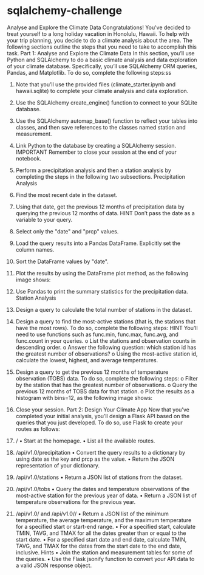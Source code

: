 # sqlalchemy-challenge
 Analyse and Explore the Climate Data
Congratulations! You've decided to treat yourself to a long holiday vacation in Honolulu, Hawaii. To help with your trip planning, you decide to do a climate analysis about the area. The following sections outline the steps that you need to take to accomplish this task.
Part 1: Analyse and Explore the Climate Data
In this section, you’ll use Python and SQLAlchemy to do a basic climate analysis and data exploration of your climate database. Specifically, you’ll use SQLAlchemy ORM queries, Pandas, and Matplotlib. To do so, complete the following steps:ss
1.	Note that you’ll use the provided files (climate_starter.ipynb and hawaii.sqlite) to complete your climate analysis and data exploration.
2.	Use the SQLAlchemy create_engine() function to connect to your SQLite database.
3.	Use the SQLAlchemy automap_base() function to reflect your tables into classes, and then save references to the classes named station and measurement.
4.	Link Python to the database by creating a SQLAlchemy session.
IMPORTANT
Remember to close your session at the end of your notebook.
5.	Perform a precipitation analysis and then a station analysis by completing the steps in the following two subsections.
Precipitation Analysis
1.	Find the most recent date in the dataset.
2.	Using that date, get the previous 12 months of precipitation data by querying the previous 12 months of data.
HINT
Don’t pass the date as a variable to your query.
3.	Select only the "date" and "prcp" values.
4.	Load the query results into a Pandas DataFrame. Explicitly set the column names.
5.	Sort the DataFrame values by "date".
6.	Plot the results by using the DataFrame plot method, as the following image shows:
 
7.	Use Pandas to print the summary statistics for the precipitation data.
Station Analysis
1.	Design a query to calculate the total number of stations in the dataset.
2.	Design a query to find the most-active stations (that is, the stations that have the most rows). To do so, complete the following steps:
HINT
You’ll need to use functions such as func.min, func.max, func.avg, and func.count in your queries.
o	List the stations and observation counts in descending order.
o	Answer the following question: which station id has the greatest number of observations?
o	Using the most-active station id, calculate the lowest, highest, and average temperatures.
3.	Design a query to get the previous 12 months of temperature observation (TOBS) data. To do so, complete the following steps:
o	Filter by the station that has the greatest number of observations.
o	Query the previous 12 months of TOBS data for that station.
o	Plot the results as a histogram with bins=12, as the following image shows:
 
4.	Close your session.
Part 2: Design Your Climate App
Now that you’ve completed your initial analysis, you’ll design a Flask API based on the queries that you just developed. To do so, use Flask to create your routes as follows:
1.	/
•	Start at the homepage.
•	List all the available routes.
2.	/api/v1.0/precipitation
•	Convert the query results to a dictionary by using date as the key and prcp as the value.
•	Return the JSON representation of your dictionary.
3.	/api/v1.0/stations
•	Return a JSON list of stations from the dataset.
4.	/api/v1.0/tobs
•	Query the dates and temperature observations of the most-active station for the previous year of data.
•	Return a JSON list of temperature observations for the previous year.
5.	/api/v1.0/<start> and /api/v1.0/<start>/<end>
•	Return a JSON list of the minimum temperature, the average temperature, and the maximum temperature for a specified start or start-end range.
•	For a specified start, calculate TMIN, TAVG, and TMAX for all the dates greater than or equal to the start date.
•	For a specified start date and end date, calculate TMIN, TAVG, and TMAX for the dates from the start date to the end date, inclusive.
Hints
•	Join the station and measurement tables for some of the queries.
•	Use the Flask jsonify function to convert your API data to a valid JSON response object.
